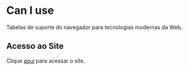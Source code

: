 # Can I use

Tabelas de suporte do navegador para tecnologias modernas da Web.

## Acesso ao Site

Clique [aqui](https://caniuse.com) para acessar o site.